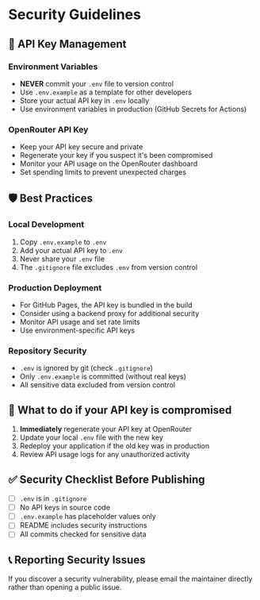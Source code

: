 # Security Guidelines

## 🔐 API Key Management

### Environment Variables
- **NEVER** commit your `.env` file to version control
- Use `.env.example` as a template for other developers
- Store your actual API key in `.env` locally
- Use environment variables in production (GitHub Secrets for Actions)

### OpenRouter API Key
- Keep your API key secure and private
- Regenerate your key if you suspect it's been compromised
- Monitor your API usage on the OpenRouter dashboard
- Set spending limits to prevent unexpected charges

## 🛡️ Best Practices

### Local Development
1. Copy `.env.example` to `.env`
2. Add your actual API key to `.env`
3. Never share your `.env` file
4. The `.gitignore` file excludes `.env` from version control

### Production Deployment
- For GitHub Pages, the API key is bundled in the build
- Consider using a backend proxy for additional security
- Monitor API usage and set rate limits
- Use environment-specific API keys

### Repository Security
- `.env` is ignored by git (check `.gitignore`)
- Only `.env.example` is committed (without real keys)
- All sensitive data excluded from version control

## 🚨 What to do if your API key is compromised

1. **Immediately** regenerate your API key at OpenRouter
2. Update your local `.env` file with the new key
3. Redeploy your application if the old key was in production
4. Review API usage logs for any unauthorized activity

## ✅ Security Checklist Before Publishing

- [ ] `.env` is in `.gitignore`
- [ ] No API keys in source code
- [ ] `.env.example` has placeholder values only
- [ ] README includes security instructions
- [ ] All commits checked for sensitive data

## 📞 Reporting Security Issues

If you discover a security vulnerability, please email the maintainer directly rather than opening a public issue.
